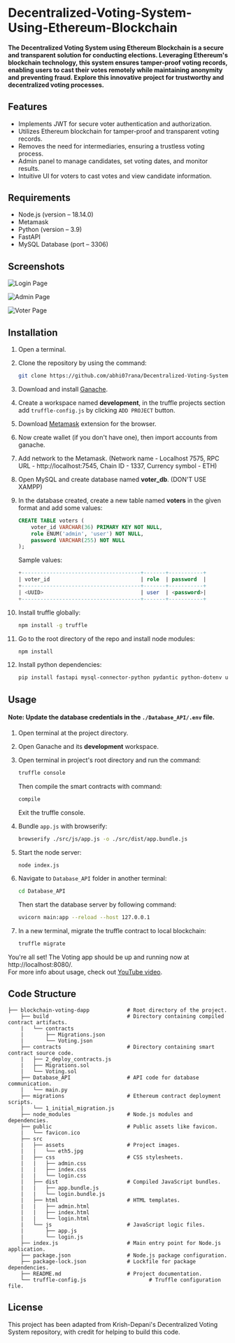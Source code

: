 # Decentralized-Voting-System-Using-Ethereum-Blockchain

#### The Decentralized Voting System using Ethereum Blockchain is a secure and transparent solution for conducting elections. Leveraging Ethereum's blockchain technology, this system ensures tamper-proof voting records, enabling users to cast their votes remotely while maintaining anonymity and preventing fraud. Explore this innovative project for trustworthy and decentralized voting processes.

## Features
- Implements JWT for secure voter authentication and authorization.
- Utilizes Ethereum blockchain for tamper-proof and transparent voting records.
- Removes the need for intermediaries, ensuring a trustless voting process.
- Admin panel to manage candidates, set voting dates, and monitor results.
- Intuitive UI for voters to cast votes and view candidate information.

## Requirements
- Node.js (version – 18.14.0)
- Metamask
- Python (version – 3.9)
- FastAPI
- MySQL Database (port – 3306)

## Screenshots

![Login Page](https://github.com/abhi07rana/Decentralized-Voting-System/blob/main/public/login%20ss.png)

![Admin Page](https://github.com/abhi07rana/Decentralized-Voting-System/blob/main/public/admin%20ss.png)

![Voter Page](https://github.com/abhi07rana/Decentralized-Voting-System/blob/main/public/index%20ss.png)

## Installation

1. Open a terminal.

2. Clone the repository by using the command:
    ```bash
    git clone https://github.com/abhi07rana/Decentralized-Voting-System.git
    ```

3. Download and install [Ganache](https://trufflesuite.com/ganache/).

4. Create a workspace named **development**, in the truffle projects section add `truffle-config.js` by clicking `ADD PROJECT` button.

5. Download [Metamask](https://metamask.io/download/) extension for the browser.

6. Now create wallet (if you don't have one), then import accounts from ganache.

7. Add network to the Metamask. (Network name - Localhost 7575, RPC URL - http://localhost:7545, Chain ID - 1337, Currency symbol - ETH)

8. Open MySQL and create database named **voter_db**. (DON'T USE XAMPP)

9. In the database created, create a new table named **voters** in the given format and add some values:
    ```sql
    CREATE TABLE voters (
        voter_id VARCHAR(36) PRIMARY KEY NOT NULL,
        role ENUM('admin', 'user') NOT NULL,
        password VARCHAR(255) NOT NULL
    );
    ```

    Sample values:
    ```sql
    +--------------------------------------+-------+-----------+
    | voter_id                             | role  | password  |
    +--------------------------------------+-------+-----------+
    | <UUID>                               | user  | <password>|
    +--------------------------------------+-------+-----------+
    ```

10. Install truffle globally:
    ```bash
    npm install -g truffle
    ```

11. Go to the root directory of the repo and install node modules:
    ```bash
    npm install
    ```

12. Install python dependencies:
    ```bash
    pip install fastapi mysql-connector-python pydantic python-dotenv uvicorn uvicorn[standard] PyJWT
    ```

## Usage

#### Note: Update the database credentials in the `./Database_API/.env` file.

1. Open terminal at the project directory.

2. Open Ganache and its **development** workspace.

3. Open terminal in project's root directory and run the command:
    ```bash
    truffle console
    ```
   Then compile the smart contracts with command:
    ```bash
    compile
    ```
   Exit the truffle console.

4. Bundle `app.js` with browserify:
    ```bash
    browserify ./src/js/app.js -o ./src/dist/app.bundle.js
    ```

5. Start the node server:
    ```bash
    node index.js
    ```

6. Navigate to `Database_API` folder in another terminal:
    ```bash
    cd Database_API
    ```
    Then start the database server by following command:
    ```bash
    uvicorn main:app --reload --host 127.0.0.1
    ```

7. In a new terminal, migrate the truffle contract to local blockchain:
    ```bash
    truffle migrate
    ```

You're all set! The Voting app should be up and running now at http://localhost:8080/.  
For more info about usage, check out [YouTube video](https://www.youtube.com/watch?v=a5CJ70D2P-E).
## Code Structure

    ├── blockchain-voting-dapp            # Root directory of the project.
        ├── build                         # Directory containing compiled contract artifacts.
        |   └── contracts                 
        |       ├── Migrations.json       
        |       └── Voting.json           
        ├── contracts                     # Directory containing smart contract source code.
        |   ├── 2_deploy_contracts.js     
        |   ├── Migrations.sol            
        |   └── Voting.sol                
        ├── Database_API                  # API code for database communication.
        |   └── main.py                   
        ├── migrations                    # Ethereum contract deployment scripts.
        |   └── 1_initial_migration.js    
        ├── node_modules                  # Node.js modules and dependencies.
        ├── public                        # Public assets like favicon.
        |   └── favicon.ico               
        ├── src                           
        |   ├── assets                    # Project images.
        |   |   └── eth5.jpg              
        |   ├── css                       # CSS stylesheets.
        |   |   ├── admin.css             
        |   |   ├── index.css             
        |   |   └── login.css             
        |   ├── dist                      # Compiled JavaScript bundles.
        |   |   ├── app.bundle.js         
        |   |   └── login.bundle.js       
        |   ├── html                      # HTML templates.
        |   |   ├── admin.html            
        |   |   ├── index.html            
        |   |   └── login.html            
        |   └── js                        # JavaScript logic files.
        |       ├── app.js                
        |       └── login.js              
        ├── index.js                      # Main entry point for Node.js application.
        ├── package.json                  # Node.js package configuration.
        ├── package-lock.json             # Lockfile for package dependencies.
        ├── README.md                     # Project documentation.
        └── truffle-config.js                    # Truffle configuration file.
## License

This project has been adapted from Krish-Depani's Decentralized Voting System repository, with credit for helping to build this code.

